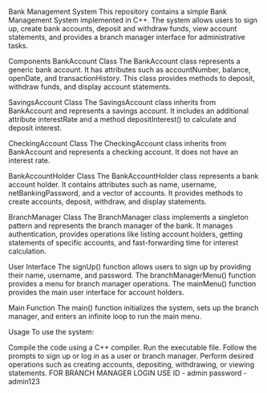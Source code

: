 Bank Management System
This repository contains a simple Bank Management System implemented in C++. The system allows users to sign up, create bank accounts, deposit and withdraw funds, view account statements, and provides a branch manager interface for administrative tasks.

Components
BankAccount Class
The BankAccount class represents a generic bank account. It has attributes such as accountNumber, balance, openDate, and transactionHistory. This class provides methods to deposit, withdraw funds, and display account statements.

SavingsAccount Class
The SavingsAccount class inherits from BankAccount and represents a savings account. It includes an additional attribute interestRate and a method depositInterest() to calculate and deposit interest.

CheckingAccount Class
The CheckingAccount class inherits from BankAccount and represents a checking account. It does not have an interest rate.

BankAccountHolder Class
The BankAccountHolder class represents a bank account holder. It contains attributes such as name, username, netBankingPassword, and a vector of accounts. It provides methods to create accounts, deposit, withdraw, and display statements.

BranchManager Class
The BranchManager class implements a singleton pattern and represents the branch manager of the bank. It manages authentication, provides operations like listing account holders, getting statements of specific accounts, and fast-forwarding time for interest calculation.

User Interface
The signUp() function allows users to sign up by providing their name, username, and password. The branchManagerMenu() function provides a menu for branch manager operations. The mainMenu() function provides the main user interface for account holders.

Main Function
The main() function initializes the system, sets up the branch manager, and enters an infinite loop to run the main menu.

Usage
To use the system:

Compile the code using a C++ compiler.
Run the executable file.
Follow the prompts to sign up or log in as a user or branch manager.
Perform desired operations such as creating accounts, depositing, withdrawing, or viewing statements.
FOR BRANCH MANAGER LOGIN USE 
ID - admin
password - admin123
